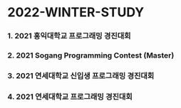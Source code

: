 # 2022-WINTER-STUDY

### 1. 2021 홍익대학교 프로그래밍 경진대회
### 2. 2021 Sogang Programming Contest (Master)
### 3. 2021 연세대학교 신입생 프로그래밍 경진대회
### 4. 2021 연세대학교 프로그래밍 경진대회
